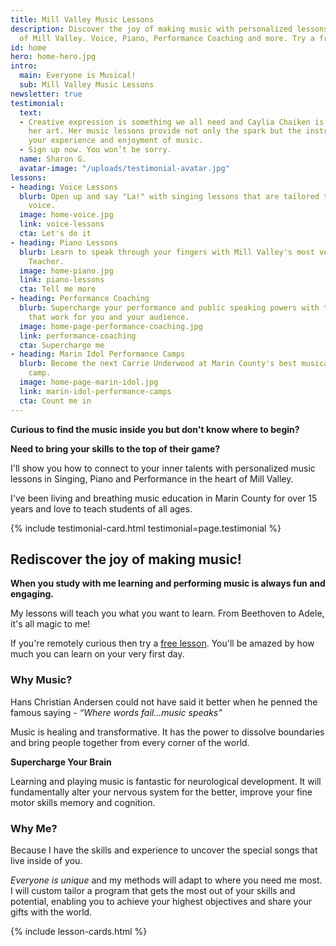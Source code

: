 ```yaml
---
title: Mill Valley Music Lessons
description: Discover the joy of making music with personalized lessons in the heart
  of Mill Valley. Voice, Piano, Performance Coaching and more. Try a free lesson!
id: home
hero: home-hero.jpg
intro:
  main: Everyone is Musical!
  sub: Mill Valley Music Lessons
newsletter: true
testimonial:
  text:
  - Creative expression is something we all need and Caylia Chaiken is a master of
    her art. Her music lessons provide not only the spark but the instruction to enhance
    your experience and enjoyment of music.
  - Sign up now. You won’t be sorry.
  name: Sharon G.
  avatar-image: "/uploads/testimonial-avatar.jpg"
lessons:
- heading: Voice Lessons
  blurb: Open up and say "La!" with singing lessons that are tailored to your unique
    voice.
  image: home-voice.jpg
  link: voice-lessons
  cta: Let's do it
- heading: Piano Lessons
  blurb: Learn to speak through your fingers with Mill Valley's most versatile Piano
    Teacher.
  image: home-piano.jpg
  link: piano-lessons
  cta: Tell me more
- heading: Performance Coaching
  blurb: Supercharge your performance and public speaking powers with tools and techniques
    that work for you and your audience.
  image: home-page-performance-coaching.jpg
  link: performance-coaching
  cta: Supercharge me
- heading: Marin Idol Performance Camps
  blurb: Become the next Carrie Underwood at Marin County's best musical performance
    camp.
  image: home-page-marin-idol.jpg
  link: marin-idol-performance-camps
  cta: Count me in
---
```


**Curious to find the music inside you but don't know where to begin?**

**Need to bring your skills to the top of their game?**

I'll show you how to connect to your inner talents with personalized music lessons in Singing, Piano and Performance in the heart of Mill Valley.

I've been living and breathing music education in Marin County for over 15 years and love to teach students of all ages.

{% include testimonial-card.html testimonial=page.testimonial %}

## Rediscover the joy of making music!

**When you study with me learning and performing music is always fun and engaging.**

My lessons will teach you what you want to learn. From Beethoven to Adele, it's all magic to me!

If you're remotely curious then try a <a href="{{ '/contact/' | relative_url }}">free lesson</a>. You'll be amazed by how much you can learn on your very first day.

### Why Music?

Hans Christian Andersen could not have said it better when he penned the famous saying - *“Where words fail...music speaks”*

Music is healing and transformative. It has the power to dissolve boundaries and bring people together from every corner of the world.

**Supercharge Your Brain**

Learning and playing music is fantastic for neurological development. It will fundamentally alter your nervous system for the better, improve your fine motor skills memory and cognition.

### Why Me?

Because I have the skills and experience to uncover the special songs that live inside of you.

*Everyone is unique* and my methods will adapt to where you need me most. I will custom tailor a program that gets the most out of your skills and potential, enabling you to achieve your highest objectives and share your gifts with the world.

{% include lesson-cards.html %}